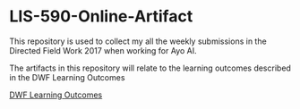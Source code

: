 # LIS-590-Online-Artifact
This repository is used to collect my all the weekly submissions in the Directed Field Work 2017 when working for Ayo AI. 

The artifacts in this repository will relate to the learning outcomes described in the DWF Learning Outcomes

[DWF Learning Outcomes](../gh-pages/learning_outcomes.html)
